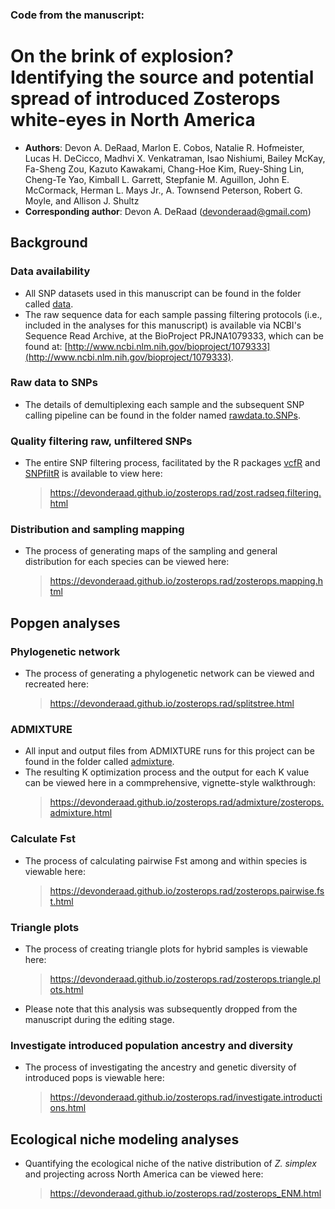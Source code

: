 ### Code from the manuscript:
# On the brink of explosion? Identifying the source and potential spread of introduced Zosterops white-eyes in North America
* **Authors**: Devon A. DeRaad, Marlon E. Cobos, Natalie R. Hofmeister, Lucas H. DeCicco, Madhvi X. Venkatraman, Isao Nishiumi, Bailey McKay, Fa-Sheng Zou, Kazuto Kawakami, Chang-Hoe Kim, Ruey-Shing Lin, Cheng-Te Yao, Kimball L. Garrett, Stepfanie M. Aguillon, John E. McCormack, Herman L. Mays Jr., A. Townsend Peterson, Robert G. Moyle, and Allison J. Shultz
* **Corresponding author**: Devon A. DeRaad (devonderaad@gmail.com)

## Background

### Data availability
*    All SNP datasets used in this manuscript can be found in the folder called [data](https://github.com/DevonDeRaad/zosterops.rad/tree/main/data).
*    The raw sequence data for each sample passing filtering protocols (i.e., included in the analyses for this manuscript) is available via NCBI's Sequence Read Archive, at the BioProject PRJNA1079333, which can be found at: [http://www.ncbi.nlm.nih.gov/bioproject/1079333](http://www.ncbi.nlm.nih.gov/bioproject/1079333).

### Raw data to SNPs
*    The details of demultiplexing each sample and the subsequent SNP calling pipeline can be found in the folder named [rawdata.to.SNPs](https://github.com/DevonDeRaad/zosterops.rad/tree/main/rawdata.to.SNPs).

### Quality filtering raw, unfiltered SNPs
*   The entire SNP filtering process, facilitated by the R packages [vcfR](https://doi.org/10.1111/1755-0998.12549) and [SNPfiltR](https://doi.org/10.1111/1755-0998.13618) is available to view here:
    > <https://devonderaad.github.io/zosterops.rad/zost.radseq.filtering.html>

### Distribution and sampling mapping
*   The process of generating maps of the sampling and general distribution for each species can be viewed here:
    > <https://devonderaad.github.io/zosterops.rad/zosterops.mapping.html>

## Popgen analyses

### Phylogenetic network
*   The process of generating a phylogenetic network can be viewed and recreated here:
    > <https://devonderaad.github.io/zosterops.rad/splitstree.html>

### ADMIXTURE
*   All input and output files from ADMIXTURE runs for this project can be found in the folder called [admixture](https://github.com/DevonDeRaad/zosterops.rad/tree/main/admixture).
*   The resulting K optimization process and the output for each K value can be viewed here in a commprehensive, vignette-style walkthrough:
    > <https://devonderaad.github.io/zosterops.rad/admixture/zosterops.admixture.html>

### Calculate Fst
*   The process of calculating pairwise Fst among and within species is viewable here:
    > <https://devonderaad.github.io/zosterops.rad/zosterops.pairwise.fst.html>

### Triangle plots
*   The process of creating triangle plots for hybrid samples is viewable here:
    > <https://devonderaad.github.io/zosterops.rad/zosterops.triangle.plots.html>
*    Please note that this analysis was subsequently dropped from the manuscript during the editing stage.

### Investigate introduced population ancestry and diversity
*   The process of investigating the ancestry and genetic diversity of introduced pops is viewable here:
    > <https://devonderaad.github.io/zosterops.rad/investigate.introductions.html>

## Ecological niche modeling analyses
*   Quantifying the ecological niche of the native distribution of *Z. simplex* and projecting across North America can be viewed here:
    > <https://devonderaad.github.io/zosterops.rad/zosterops_ENM.html>
